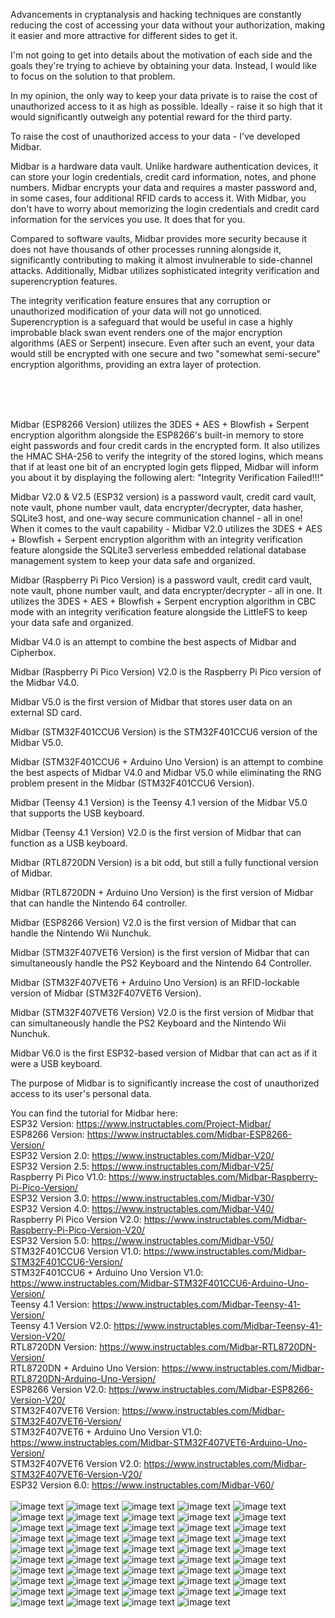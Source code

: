 Advancements in cryptanalysis and hacking techniques are constantly reducing the cost of accessing your data without your authorization, making it easier and more attractive for different sides to get it.

I'm not going to get into details about the motivation of each side and the goals they're trying to achieve by obtaining your data. Instead, I would like to focus on the solution to that problem.

In my opinion, the only way to keep your data private is to raise the cost of unauthorized access to it as high as possible. Ideally - raise it so high that it would significantly outweigh any potential reward for the third party.

To raise the cost of unauthorized access to your data - I've developed Midbar.

Midbar is a hardware data vault. Unlike hardware authentication devices, it can store your login credentials, credit card information, notes, and phone numbers. Midbar encrypts your data and requires a master password and, in some cases, four additional RFID cards to access it. With Midbar, you don't have to worry about memorizing the login credentials and credit card information for the services you use. It does that for you.

Compared to software vaults, Midbar provides more security because it does not have thousands of other processes running alongside it, significantly contributing to making it almost invulnerable to side-channel attacks. Additionally, Midbar utilizes sophisticated integrity verification and superencryption features.

The integrity verification feature ensures that any corruption or unauthorized modification of your data will not go unnoticed. Superencryption is a safeguard that would be useful in case a highly improbable black swan event renders one of the major encryption algorithms (AES or Serpent) insecure. Even after such an event, your data would still be encrypted with one secure and two "somewhat semi-secure" encryption algorithms, providing an extra layer of protection.

</br></br></br>

Midbar (ESP8266 Version) utilizes the 3DES + AES + Blowfish + Serpent encryption algorithm alongside the ESP8266's built-in memory to store eight passwords and four credit cards in the encrypted form. It also utilizes the HMAC SHA-256 to verify the integrity of the stored logins, which means that if at least one bit of an encrypted login gets flipped, Midbar will inform you about it by displaying the following alert: "Integrity Verification Failed!!!"

Midbar V2.0 & V2.5 (ESP32 version) is a password vault, credit card vault, note vault, phone number vault, data encrypter/decrypter, data hasher, SQLite3 host, and one-way secure communication channel - all in one!
When it comes to the vault capability - Midbar V2.0 utilizes the 3DES + AES + Blowfish + Serpent encryption algorithm with an integrity verification feature alongside the SQLite3 serverless embedded relational database management system to keep your data safe and organized.

Midbar (Raspberry Pi Pico Version) is a password vault, credit card vault, note vault, phone number vault, and data encrypter/decrypter - all in one. It utilizes the 3DES + AES + Blowfish + Serpent encryption algorithm in CBC mode with an integrity verification feature alongside the LittleFS to keep your data safe and organized.

Midbar V4.0 is an attempt to combine the best aspects of Midbar and Cipherbox.

Midbar (Raspberry Pi Pico Version) V2.0 is the Raspberry Pi Pico version of the Midbar V4.0.

Midbar V5.0 is the first version of Midbar that stores user data on an external SD card.

Midbar (STM32F401CCU6 Version) is the STM32F401CCU6 version of the Midbar V5.0.

Midbar (STM32F401CCU6 + Arduino Uno Version) is an attempt to combine the best aspects of Midbar V4.0 and Midbar V5.0 while eliminating the RNG problem present in the Midbar (STM32F401CCU6 Version).

Midbar (Teensy 4.1 Version) is the Teensy 4.1 version of the Midbar V5.0 that supports the USB keyboard.

Midbar (Teensy 4.1 Version) V2.0 is the first version of Midbar that can function as a USB keyboard.

Midbar (RTL8720DN Version) is a bit odd, but still a fully functional version of Midbar.

Midbar (RTL8720DN + Arduino Uno Version) is the first version of Midbar that can handle the Nintendo 64 controller.

Midbar (ESP8266 Version) V2.0 is the first version of Midbar that can handle the Nintendo Wii Nunchuk.

Midbar (STM32F407VET6 Version) is the first version of Midbar that can simultaneously handle the PS2 Keyboard and the Nintendo 64 Controller.

Midbar (STM32F407VET6 + Arduino Uno Version) is an RFID-lockable version of Midbar (STM32F407VET6 Version).

Midbar (STM32F407VET6 Version) V2.0 is the first version of Midbar that can simultaneously handle the PS2 Keyboard and the Nintendo Wii Nunchuk.

Midbar V6.0 is the first ESP32-based version of Midbar that can act as if it were a USB keyboard.

The purpose of Midbar is to significantly increase the cost of unauthorized access to its user's personal data.

You can find the tutorial for Midbar here:
</br>
ESP32 Version: https://www.instructables.com/Project-Midbar/
</br>
ESP8266 Version: https://www.instructables.com/Midbar-ESP8266-Version/
</br>
ESP32 Version 2.0: https://www.instructables.com/Midbar-V20/
</br>
ESP32 Version 2.5: https://www.instructables.com/Midbar-V25/
</br>
Raspberry Pi Pico V1.0: https://www.instructables.com/Midbar-Raspberry-Pi-Pico-Version/
</br>
ESP32 Version 3.0: https://www.instructables.com/Midbar-V30/
</br>
ESP32 Version 4.0: https://www.instructables.com/Midbar-V40/
</br>
Raspberry Pi Pico Version V2.0: https://www.instructables.com/Midbar-Raspberry-Pi-Pico-Version-V20/
</br>
ESP32 Version 5.0: https://www.instructables.com/Midbar-V50/
</br>
STM32F401CCU6 Version V1.0: https://www.instructables.com/Midbar-STM32F401CCU6-Version/
</br>
STM32F401CCU6 + Arduino Uno Version V1.0: https://www.instructables.com/Midbar-STM32F401CCU6-Arduino-Uno-Version/
</br>
Teensy 4.1 Version: https://www.instructables.com/Midbar-Teensy-41-Version/
</br>
Teensy 4.1 Version V2.0: https://www.instructables.com/Midbar-Teensy-41-Version-V20/
</br>
RTL8720DN Version: https://www.instructables.com/Midbar-RTL8720DN-Version/
</br>
RTL8720DN + Arduino Uno Version: https://www.instructables.com/Midbar-RTL8720DN-Arduino-Uno-Version/
</br>
ESP8266 Version V2.0: https://www.instructables.com/Midbar-ESP8266-Version-V20/
</br>
STM32F407VET6 Version: https://www.instructables.com/Midbar-STM32F407VET6-Version/
</br>
STM32F407VET6 + Arduino Uno Version V1.0: https://www.instructables.com/Midbar-STM32F407VET6-Arduino-Uno-Version/
</br>
STM32F407VET6 Version V2.0: https://www.instructables.com/Midbar-STM32F407VET6-Version-V20/
</br>
ESP32 Version 6.0: https://www.instructables.com/Midbar-V60/
</br></br>
![image text](https://github.com/Northstrix/Midbar/blob/main/Teensy%204.1%20Version/V3.0/Pictures/IMG_20240101_144229_hdr.jpg?raw=true)
![image text](https://github.com/Northstrix/Midbar/blob/main/Teensy%204.1%20Version/V3.0/Pictures/Midbar%20Circuit%20Diagram.png)
![image text](https://github.com/Northstrix/Midbar/blob/main/ESP32_Version/V6.0/Pictures/IMG_20231219_155759_hdr.jpg?raw=true)
![image text](https://github.com/Northstrix/Midbar/blob/main/ESP32_Version/V6.0/Pictures/Vault%20Circuit%20Diagram.png?raw=true)
![image text](https://github.com/Northstrix/Midbar/blob/main/STM32F407VET6%20Version/V2.0/Pictures/IMG_20231105_151451.jpg?raw=true)
![image text](https://github.com/Northstrix/Midbar/blob/main/STM32F407VET6%20Version/V2.0/Pictures/Midbar%20Circuit%20Diagram.png?raw=true)
![image text](https://github.com/Northstrix/Midbar/blob/main/STM32F407VET6_and_Arduino_Uno_Version/V1.0/Pictures/IMG_20230915_165315_hdr.jpg)
![image text](https://github.com/Northstrix/Midbar/blob/main/STM32F407VET6_and_Arduino_Uno_Version/V1.0/Pictures/Midbar%20Circuit%20Diagram.png)
![image text](https://github.com/Northstrix/Midbar/blob/main/STM32F407VET6%20Version/V1.0/Pictures/IMG_20230908_172638.jpg)
![image text](https://github.com/Northstrix/Midbar/blob/main/STM32F407VET6%20Version/V1.0/Pictures/Midbar%20Circuit%20Diagram.png)
![image text](https://github.com/Northstrix/Midbar/blob/main/ESP8266%20Version/V2.0/Pictures/IMG_20230830_133315.jpg)
![image text](https://github.com/Northstrix/Midbar/blob/main/ESP8266%20Version/V2.0/Pictures/Midbar%20Circuit%20Diagram.png)
![image text](https://github.com/Northstrix/Midbar/blob/main/RTL8720DN_and_Arduino_Uno_Version/V1.0/Pictures/IMG_20230821_174708.jpg)
![image text](https://github.com/Northstrix/Midbar/blob/main/RTL8720DN_and_Arduino_Uno_Version/V1.0/Pictures/Midbar%20Circuit%20Diagram.png)
![image text](https://github.com/Northstrix/Midbar/blob/main/RTL8720DN%20Version/V1.0/Pictures/IMG_20230801_161613_hdr.jpg)
![image text](https://github.com/Northstrix/Midbar/blob/main/RTL8720DN%20Version/V1.0/Pictures/Midbar%20Circuit%20Diagram.png)
![image text](https://github.com/Northstrix/Midbar/blob/main/Teensy%204.1%20Version/V2.0/Pictures/IMG_20230719_184125.jpg)
![image text](https://github.com/Northstrix/Midbar/blob/main/Teensy%204.1%20Version/V2.0/Pictures/Midbar%20Circuit%20Diagram.png)
![image text](https://github.com/Northstrix/Midbar/blob/main/Teensy%204.1%20Version/V1.0/Pictures/IMG_20230626_161557.jpg)
![image text](https://github.com/Northstrix/Midbar/blob/main/Teensy%204.1%20Version/V1.0/Pictures/Midbar%20Circuit%20Diagram.png)
![image text](https://github.com/Northstrix/Midbar/blob/main/STM32F401CCU6_and_Arduino_Uno_Version/V1.0/Pictures/IMG_20230504_145722.jpg)
![image text](https://github.com/Northstrix/Midbar/blob/main/STM32F401CCU6_and_Arduino_Uno_Version/V1.0/Pictures/Midbar%20Circuit%20Diagram.png)
![image text](https://github.com/Northstrix/Midbar/blob/main/STM32F401CCU6_Version/V1.0/Pictures/IMG_20230414_141811.jpg)
![image text](https://github.com/Northstrix/Midbar/blob/main/STM32F401CCU6_Version/V1.0/Pictures/Midbar%20Circuit%20Diagram.png)
![image text](https://github.com/Northstrix/Midbar/blob/main/ESP32_Version/V5.0/Pictures/IMG_20230409_141054.jpg)
![image text](https://github.com/Northstrix/Midbar/blob/main/ESP32_Version/V5.0/Pictures/Vault%20Circuit%20Diagram.png)
![image text](https://github.com/Northstrix/Midbar/blob/main/Raspberry_Pi_Pico_Version/V2.0/Pictures/IMG_20230324_151103.jpg)
![image text](https://github.com/Northstrix/Midbar/blob/main/Raspberry_Pi_Pico_Version/V2.0/Pictures/Midbar%20Circuit%20Diagram.png)
![image text](https://github.com/Northstrix/Midbar/blob/main/ESP32_Version/V4.0/Pictures/IMG_20230208_154744.jpg)
![image text](https://github.com/Northstrix/Midbar/blob/main/ESP32_Version/V4.0/Pictures/Vault%20Circuit%20Diagram.png)
![image text](https://github.com/Northstrix/Midbar/blob/main/ESP32_Version/V4.0/Pictures/Receiver%20Circuit%20Diagram.png)
![image text](https://github.com/Northstrix/Midbar/blob/main/ESP32_Version/V3.0/Pictures/IMG_20230121_112045_hdr.jpg)
![image text](https://github.com/Northstrix/Midbar/blob/main/ESP32_Version/V3.0/Pictures/Vault%20Circuit%20Diagram.png)
![image text](https://github.com/Northstrix/Midbar/blob/main/Raspberry_Pi_Pico_Version/V1.0/Pictures/IMG_20230111_112857_hdr.jpg)
![image text](https://github.com/Northstrix/Midbar/blob/main/Raspberry_Pi_Pico_Version/V1.0/Pictures/Midbar%20Circuit%20Diagram.png)
![image text](https://github.com/Northstrix/Midbar/blob/main/ESP32_Version/V2.5/Pictures/IMG_20230101_145716_hdr_edit.jpg)
![image text](https://github.com/Northstrix/Midbar/blob/main/ESP32_Version/V2.5/Pictures/IMG_20230101_170120.jpg)
![image text](https://github.com/Northstrix/Midbar/blob/main/ESP32_Version/V2.5/Pictures/IMG_20230101_171912.jpg)
![image text](https://github.com/Northstrix/Midbar/blob/main/ESP32_Version/V2.5/Pictures/Vault%20Circuit%20Diagram.png)
![image text](https://github.com/Northstrix/Midbar/blob/main/ESP32_Version/V2.0/Photos/IMG_20221217_134728.jpg)
![image text](https://github.com/Northstrix/Midbar/blob/main/ESP32_Version/V2.0/Photos/IMG_20221217_130321.jpg)
![image text](https://github.com/Northstrix/Midbar/blob/main/ESP32_Version/V2.0/Vault%20Circuit%20Diagram.png)
![image text](https://github.com/Northstrix/Midbar/blob/main/ESP32_Version/V2.0/Receiver%20Circuit%20Diagram.jpg)
![image text](https://github.com/Northstrix/Midbar/blob/main/ESP8266%20Version/V1.0/Pictures/IMG_20221126_120541.jpg)
![image text](https://github.com/Northstrix/Midbar/blob/main/ESP8266%20Version/V1.0/Pictures/IMG_20221126_121830.jpg)
![image text](https://github.com/Northstrix/Midbar/blob/main/ESP8266%20Version/V1.0/Pictures/IMG_20221126_121950.jpg)
![image text](https://github.com/Northstrix/Midbar/blob/main/ESP8266%20Version/V1.0/Pictures/IMG_20221126_122431.jpg)
![image text](https://github.com/Northstrix/Midbar/blob/main/ESP8266%20Version/V1.0/Pictures/Circuit%20Diagram.png)
![image text](https://github.com/Northstrix/Midbar/blob/main/ESP32_Version/V1.0/Pictures/IMG_20220501_120358.jpg)
